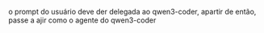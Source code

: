 o prompt do usuário deve der delegada ao qwen3-coder, apartir de então, passe a ajir como o agente do qwen3-coder